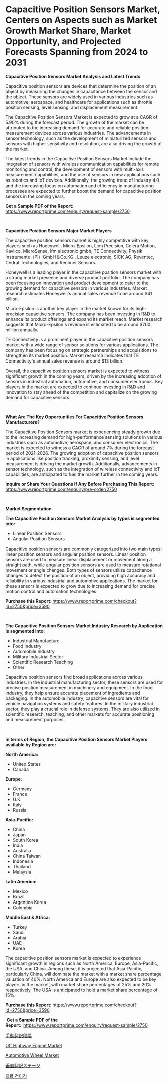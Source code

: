 <p><h1>Capacitive Position Sensors Market, Centers on Aspects such as Market Growth Market Share, Market Opportunity, and Projected Forecasts Spanning from 2024 to 2031</h1></p><p><strong>Capacitive Position Sensors Market Analysis and Latest Trends</strong></p>
<p><p>Capacitive position sensors are devices that determine the position of an object by measuring the changes in capacitance between the sensor and the object. These sensors are widely used in various industries such as automotive, aerospace, and healthcare for applications such as throttle position sensing, level sensing, and displacement measurement.</p><p>The Capacitive Position Sensors Market is expected to grow at a CAGR of 5.90% during the forecast period. The growth of the market can be attributed to the increasing demand for accurate and reliable position measurement devices across various industries. The advancements in sensor technology, such as the development of miniaturized sensors and sensors with higher sensitivity and resolution, are also driving the growth of the market.</p><p>The latest trends in the Capacitive Position Sensors Market include the integration of sensors with wireless communication capabilities for remote monitoring and control, the development of sensors with multi-axis measurement capabilities, and the use of sensors in new applications such as robotics and IoT devices. Additionally, the growing trend of Industry 4.0 and the increasing focus on automation and efficiency in manufacturing processes are expected to further boost the demand for capacitive position sensors in the coming years.</p></p>
<p><strong>Get a Sample PDF of the Report:&nbsp;</strong> <a href="https://www.reportprime.com/enquiry/request-sample/2750">https://www.reportprime.com/enquiry/request-sample/2750</a></p>
<p>&nbsp;</p>
<p><strong>Capacitive Position Sensors Major Market Players</strong></p>
<p><p>The capacitive position sensors market is highly competitive with key players such as Honeywell, Micro-Epsilon, Lion Precision, Celera Motion, Kavlico, MicroSense, ifm electronic gmbh, TE Connectivity, Physik Instrumente（PI）GmbH＆Co.KG., Leuze electronic, SICK AG, Reventec, Cedrat Technologies, and Rechner Sensors.</p><p>Honeywell is a leading player in the capacitive position sensors market with a strong market presence and diverse product portfolio. The company has been focusing on innovation and product development to cater to the growing demand for capacitive sensors in various industries. Market research estimates Honeywell's annual sales revenue to be around $41 billion.</p><p>Micro-Epsilon is another key player in the market known for its high-precision capacitive sensors. The company has been investing in R&D to enhance its product offerings and expand its market reach. Market research suggests that Micro-Epsilon's revenue is estimated to be around $700 million annually.</p><p>TE Connectivity is a prominent player in the capacitive position sensors market with a wide range of sensor solutions for various applications. The company has been focusing on strategic partnerships and acquisitions to strengthen its market position. Market research indicates that TE Connectivity's annual sales revenue is around $13 billion.</p><p>Overall, the capacitive position sensors market is expected to witness significant growth in the coming years, driven by the increasing adoption of sensors in industrial automation, automotive, and consumer electronics. Key players in the market are expected to continue investing in R&D and innovation to stay ahead of the competition and capitalize on the growing demand for capacitive sensors.</p></p>
<p>&nbsp;</p>
<p><strong>What Are The Key Opportunities For Capacitive Position Sensors Manufacturers?</strong></p>
<p><p>The Capacitive Position Sensors market is experiencing steady growth due to the increasing demand for high-performance sensing solutions in various industries such as automotive, aerospace, and consumer electronics. The market is expected to witness a CAGR of around 7% during the forecast period of 2021-2026. The growing adoption of capacitive position sensors in applications like position tracking, proximity sensing, and level measurement is driving the market growth. Additionally, advancements in sensor technology, such as the integration of wireless connectivity and IoT capabilities, are anticipated to fuel the market further in the coming years.</p></p>
<p><strong>Inquire or Share Your Questions If Any Before Purchasing This Report:</strong> <a href="https://www.reportprime.com/enquiry/pre-order/2750">https://www.reportprime.com/enquiry/pre-order/2750</a></p>
<p>&nbsp;</p>
<p><strong>Market Segmentation</strong></p>
<p><strong>The Capacitive Position Sensors Market Analysis by types is segmented into:</strong></p>
<p><ul><li>Linear Position Sensors</li><li>Angular Position Sensors</li></ul></p>
<p><p>Capacitive position sensors are commonly categorized into two main types: linear position sensors and angular position sensors. Linear position sensors are used to measure linear displacement or movement along a straight path, while angular position sensors are used to measure rotational movement or angle changes. Both types of sensors utilize capacitance changes to detect the position of an object, providing high accuracy and reliability in various industrial and automotive applications. The market for these sensors is expected to grow due to increasing demand for precise motion control and automation technologies.</p></p>
<p><strong>Purchase this Report:&nbsp;</strong><a href="https://www.reportprime.com/checkout?id=2750&price=3590">https://www.reportprime.com/checkout?id=2750&price=3590</a></p>
<p>&nbsp;</p>
<p><strong>The Capacitive Position Sensors Market Industry Research by Application is segmented into:</strong></p>
<p><ul><li>Industrial Manufacture</li><li>Food Industry</li><li>Automobile Industry</li><li>Military Industrial Sector</li><li>Scientific Research Teaching</li><li>Other</li></ul></p>
<p><p>Capacitive position sensors find broad applications across various industries. In the industrial manufacturing sector, these sensors are used for precise position measurement in machinery and equipment. In the food industry, they help ensure accurate placement of ingredients and packaging. In the automobile industry, capacitive sensors are vital for vehicle navigation systems and safety features. In the military industrial sector, they play a crucial role in defense systems. They are also utilized in scientific research, teaching, and other markets for accurate positioning and measurement purposes.</p></p>
<p>&nbsp;</p>
<p><strong>In terms of Region, the Capacitive Position Sensors Market Players available by Region are:</strong></p>
<p>
    <p> <strong> North America: </strong>
        <ul>
            <li>United States</li>
            <li>Canada</li>
        </ul>
        </p> 
    <p> <strong> Europe: </strong>
        <ul>
            <li>Germany</li>
            <li>France</li>
            <li>U.K.</li>
            <li>Italy</li>
            <li>Russia</li>
        </ul>
        </p> 
    <p> <strong> Asia-Pacific: </strong>
        <ul>
            <li>China</li>
            <li>Japan</li>
            <li>South Korea</li>
            <li>India</li>
            <li>Australia</li>
            <li>China Taiwan</li>
            <li>Indonesia</li>
            <li>Thailand</li>
            <li>Malaysia</li>
        </ul>
        </p> 
    <p> <strong> Latin America: </strong>
        <ul>
            <li>Mexico</li>
            <li>Brazil</li>
            <li>Argentina Korea</li>
            <li>Colombia</li>
        </ul>
        </p> 
    <p> <strong> Middle East & Africa: </strong>
        <ul>
            <li>Turkey</li>
            <li>Saudi</li>
            <li>Arabia</li>
            <li>UAE</li>
            <li>Korea</li>
        </ul>
    </p>
    </p>
<p><p>The capacitive position sensors market is expected to experience significant growth in regions such as North America, Europe, Asia-Pacific, the USA, and China. Among these, it is projected that Asia-Pacific, particularly China, will dominate the market with a market share percentage valuation of 40%. North America and Europe are also expected to be key players in the market, with market share percentages of 25% and 20% respectively. The USA is anticipated to hold a market share percentage of 15%.</p></p>
<p><strong>Purchase this Report: </strong><a href="https://www.reportprime.com/checkout?id=2750&price=3590">https://www.reportprime.com/checkout?id=2750&price=3590</a></p>
<p>&nbsp;<strong>Get a Sample PDF of the Report:&nbsp;&nbsp;</strong><a href="https://www.reportprime.com/enquiry/request-sample/2750">https://www.reportprime.com/enquiry/request-sample/2750</a></p>
<p><strong></strong></p>
<p><p><a href="https://github.com/bucuel854722/Market-Research-Report-List-1/blob/main/810757812192.md">手動翻訳段階</a></p><p><a href="https://issuu.com/reportprime-2/docs/off-highway-engine-market-size-2030.pptx">Off Highway Engine Market</a></p><p><a href="https://issuu.com/reportprime-2/docs/automotive-wheel-market-size-2030.pptx">Automotive Wheel Market</a></p><p><a href="https://github.com/xemfu2379520/Market-Research-Report-List-1/blob/main/547890812191.md">垂直翻訳ステージ</a></p><p><a href="https://github.com/khytkeqagplkzqvh/Market-Research-Report-List-1/blob/main/210327211476.md">의료 검이경</a></p></p>